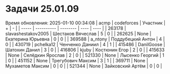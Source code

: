# Задачи 25.01.09
Время обновления: 2025-01-10 00:34:08
| acmp  | codeforces | Участник | +    | -    |
| ----- | ---------- | -------- | ---- | ---- |
| 263178 | slavashestakov2005 | Шестаков Вячеслав | 5 | 0 |
| 262625 | None | Екатерина Юрьевна | 0 | 0 |
| 369588 | a_ntony | Поддубецкий Антон | 4 | 0 |
| 430719 | pchelka12 | Ченченко Даниил | 4 | 1 |
| 415486 | DanilGoose | Шатохин Данил | 3 | 0 |
| 416806 | kjuby | Костюнин Егор | 2 | 0 |
| 415633 | None | Селёдкин Ярослав | 2 | 0 |
| 521330 | None | Лысенко Георгий | 1 | 0 |
| 451152 | None | Трегубович Максим | 3 | 1 |
| 369711 | None | Мухаметов Максим | 0 | 0 |
| 521344 | None | Зайковский Артём | 0 | 0 |
